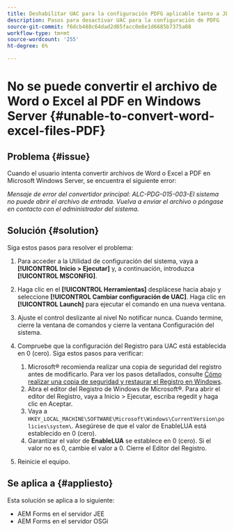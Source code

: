 ```yaml
---
title: Deshabilitar UAC para la configuración PDFG aplicable tanto a JEE como a OSGI
description: Pasos para desactivar UAC para la configuración de PDFG
source-git-commit: f6dcb488c64dad2d65facc0e8e1d6685b7375a08
workflow-type: tm+mt
source-wordcount: '255'
ht-degree: 6%

---
```


# No se puede convertir el archivo de Word o Excel al PDF en Windows Server {#unable-to-convert-word-excel-files-PDF}

## Problema {#issue}

Cuando el usuario intenta convertir archivos de Word o Excel a PDF en Microsoft Windows Server, se encuentra el siguiente error:

*Mensaje de error del convertidor principal: ALC-PDG-015-003-El sistema no puede abrir el archivo de entrada. Vuelva a enviar el archivo o póngase en contacto con el administrador del sistema.*


## Solución {#solution}

Siga estos pasos para resolver el problema:
1. Para acceder a la Utilidad de configuración del sistema, vaya a **[!UICONTROL Inicio > Ejecutar]** y, a continuación, introduzca **[!UICONTROL MSCONFIG]**.
1. Haga clic en el **[!UICONTROL Herramientas]** desplácese hacia abajo y seleccione **[!UICONTROL Cambiar configuración de UAC]**. Haga clic en **[!UICONTROL Launch]** para ejecutar el comando en una nueva ventana.
1. Ajuste el control deslizante al nivel No notificar nunca. Cuando termine, cierre la ventana de comandos y cierre la ventana Configuración del sistema.
1. Compruebe que la configuración del Registro para UAC está establecida en 0 (cero). Siga estos pasos para verificar:

   1. Microsoft® recomienda realizar una copia de seguridad del registro antes de modificarlo. Para ver los pasos detallados, consulte [Cómo realizar una copia de seguridad y restaurar el Registro en Windows](https://support.microsoft.com/en-us/help/322756).
   1. Abra el editor del Registro de Windows de Microsoft®. Para abrir el editor del Registro, vaya a Inicio > Ejecutar, escriba regedit y haga clic en Aceptar.
   1. Vaya a `HKEY_LOCAL_MACHINE\SOFTWARE\Microsoft\Windows\CurrentVersion\policies\system\`. Asegúrese de que el valor de EnableLUA está establecido en 0 (cero).
   1. Garantizar el valor de **EnableLUA** se establece en 0 (cero). Si el valor no es 0, cambie el valor a 0. Cierre el Editor del Registro.

1. Reinicie el equipo.

## Se aplica a {#appliesto}

Esta solución se aplica a lo siguiente:
* AEM Forms en el servidor JEE
* AEM Forms en el servidor OSGi